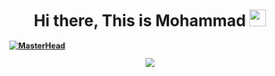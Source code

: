 <p>
  <h1 align="center"><b>Hi there, This is Mohammad <img src="https://docs.google.com/uc?export=download&id=166Ecq6uBl61U14OUlkHOHIBv2ArKoumJ" alt="" width="30"></h1>
</p>

[![MasterHead](https://drive.google.com/file/d/15p6z4itTK5werb_crQfi8jHWsZcAkeyI/view?usp=sharing)](https://github.com/mohammadafshari01)


<p align="center">
<img src="https://img.shields.io/badge/PORTFOLIO-CC6699?style=for-the-badge&logoColor=white alt="Portfolio" />
</p>
<br />




















<!--
**mohammadafshari01/mohammadafshari01** is a ✨ _special_ ✨ repository because its `README.md` (this file) appears on your GitHub profile.

Here are some ideas to get you started:

- 🔭 I’m currently working on ...
- 🌱 I’m currently learning ...
- 👯 I’m looking to collaborate on ...
- 🤔 I’m looking for help with ...
- 💬 Ask me about ...
- 📫 How to reach me: ...
- 😄 Pronouns: ...
- ⚡ Fun fact: ...
-->
